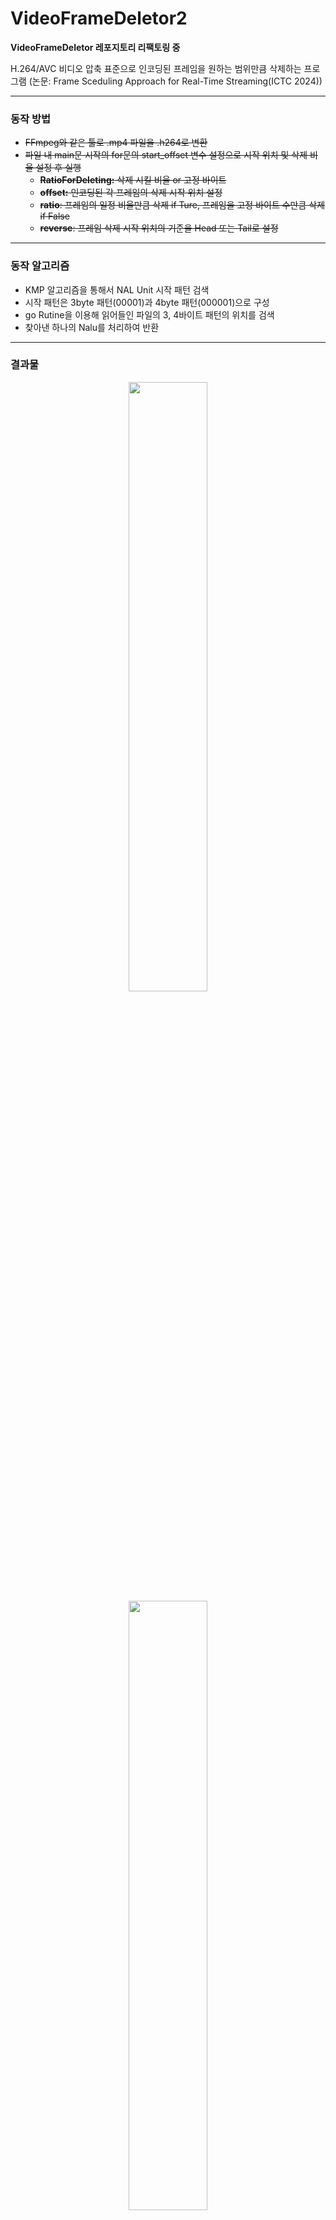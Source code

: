 # VideoFrameDeletor2
**VideoFrameDeletor 레포지토리 리팩토링 중**

H.264/AVC 비디오 압축 표준으로 인코딩된 프레임을 원하는 범위만큼 삭제하는 프로그램 
(논문: Frame Sceduling Approach for Real-Time Streaming(ICTC 2024))

---

### 동작 방법

- ~~FFmpeg와 같은 툴로 .mp4 파일을 .h264로 변환~~
- ~~파일 내 main문 시작의 for문의 start_offset 변수 설정으로 시작 위치 및 삭제 비율 설정 후 실행~~
  - ~~**RatioForDeleting:** 삭제 시킬 비율 or 고정 바이트~~
  - ~~**offset:** 인코딩된 각 프레임의 삭제 시작 위치 설정~~
  - ~~**ratio**: 프레임의 일정 비율만큼 삭제 if Ture, 프레임을 고정 바이트 수만큼 삭제 if False~~
  - ~~**reverse**: 프레임 삭제 시작 위치의 기준을 Head 또는 Tail로 설정~~

---

### 동작 알고리즘

- KMP 알고리즘을 통해서 NAL Unit 시작 패턴 검색
- 시작 패턴은 3byte 패턴(00001)과 4byte 패턴(000001)으로 구성
- go Rutine을 이용해 읽어들인 파일의 3, 4바이트 패턴의 위치를 검색
- 찾아낸 하나의 Nalu를 처리하여 반환
---
### 결과물
<p align="center">
  <img src="https://github.com/user-attachments/assets/e48a3fff-27f9-4817-96ef-74f70928510a" align="center" width="50%">
  <img src="https://github.com/user-attachments/assets/9cb745bf-23d8-479a-a733-5ce04e31b11d" align="center" width="50%">  
  <figcation align = "cennter">
</p>
- 손상된 프레임을 디코딩 후 프레임 추출 결과(위: 원본 프레임, 아래: 200byte가 삭제된 프레임)
  



